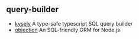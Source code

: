## query-builder

- [kysely](https://github.com/koskimas/kysely) A type-safe typescript SQL query builder
- [objection](https://github.com/vincit/objection.js) An SQL-friendly ORM for Node.js
